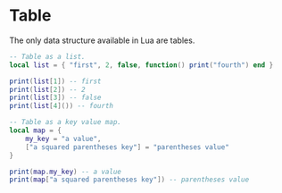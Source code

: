 # Table

The only data structure available in Lua are tables.

```lua
-- Table as a list.
local list = { "first", 2, false, function() print("fourth") end }

print(list[1]) -- first
print(list[2]) -- 2
print(list[3]) -- false
print(list[4]()) -- fourth

-- Table as a key value map.
local map = {
    my_key = "a value",
    ["a squared parentheses key"] = "parentheses value"
}

print(map.my_key) -- a value
print(map["a squared parentheses key"]) -- parentheses value
```